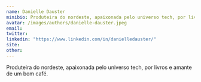 ```yaml
---
name: Danielle Dauster
minibio: Produteira do nordeste, apaixonada pelo universo tech, por livros e amante de um bom café.
avatar: /images/authors/danielle-dauster.jpeg
email:
twitter:
linkedin: "https://www.linkedin.com/in/danielledauster/"
site:
other:
---
```


Produteira do nordeste, apaixonada pelo universo tech, por livros e amante de um bom café.

